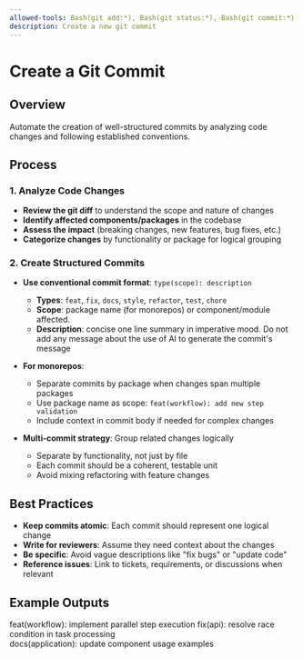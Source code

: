 ```yaml
---
allowed-tools: Bash(git add:*), Bash(git status:*), Bash(git commit:*)
description: Create a new git commit
---
```

# Create a Git Commit

## Overview
Automate the creation of well-structured commits by analyzing code changes and following established conventions.

## Process

### 1. Analyze Code Changes
- **Review the git diff** to understand the scope and nature of changes
- **Identify affected components/packages** in the codebase
- **Assess the impact** (breaking changes, new features, bug fixes, etc.)
- **Categorize changes** by functionality or package for logical grouping

### 2. Create Structured Commits
- **Use conventional commit format**: `type(scope): description`
  - **Types**: `feat`, `fix`, `docs`, `style`, `refactor`, `test`, `chore`
  - **Scope**: package name (for monorepos) or component/module affected.
  - **Description**: concise one line summary in imperative mood. Do not add any message about the use of AI to generate the commit's message

- **For monorepos**: 
  - Separate commits by package when changes span multiple packages
  - Use package name as scope: `feat(workflow): add new step validation`
  - Include context in commit body if needed for complex changes

- **Multi-commit strategy**: Group related changes logically
  - Separate by functionality, not just by file
  - Each commit should be a coherent, testable unit
  - Avoid mixing refactoring with feature changes

## Best Practices
- **Keep commits atomic**: Each commit should represent one logical change
- **Write for reviewers**: Assume they need context about the changes
- **Be specific**: Avoid vague descriptions like "fix bugs" or "update code"
- **Reference issues**: Link to tickets, requirements, or discussions when relevant

## Example Outputs

feat(workflow): implement parallel step execution
fix(api): resolve race condition in task processing  
docs(application): update component usage examples
